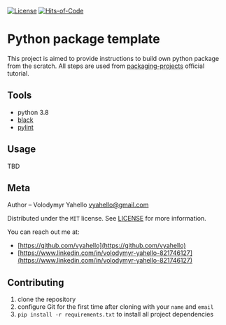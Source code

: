 [![License](https://img.shields.io/badge/license-MIT-green.svg)](LICENSE.md)
[![Hits-of-Code](https://hitsofcode.com/github/vyahello/python-package-template)](https://hitsofcode.com/view/github/vyahello/python-package-template)

# Python package template

This project is aimed to provide instructions to build own python package from the scratch.
All steps are used from [packaging-projects](https://packaging.python.org/tutorials/packaging-projects) official tutorial.

## Tools
- python 3.8
- [black](https://black.readthedocs.io/en/stable/)
- [pylint](https://www.pylint.org/)

## Usage

TBD

## Meta

Author – Volodymyr Yahello vyahello@gmail.com

Distributed under the `MIT` license. See [LICENSE](LICENSE.md) for more information.

You can reach out me at:
* [https://github.com/vyahello](https://github.com/vyahello)
* [https://www.linkedin.com/in/volodymyr-yahello-821746127](https://www.linkedin.com/in/volodymyr-yahello-821746127)

## Contributing
1. clone the repository
2. configure Git for the first time after cloning with your `name` and `email`
3. `pip install -r requirements.txt` to install all project dependencies